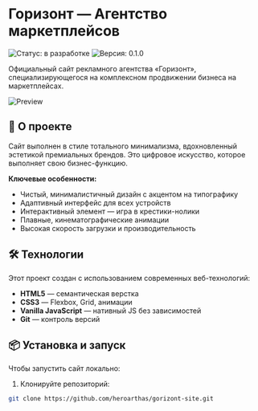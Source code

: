 # Горизонт — Агентство маркетплейсов

<img src="https://img.shields.io/badge/Status-In%20Development-blue" alt="Статус: в разработке"> <img src="https://img.shields.io/badge/Version-0.1.0-green" alt="Версия: 0.1.0">

Официальный сайт рекламного агентства «Горизонт», специализирующегося на комплексном продвижении бизнеса на маркетплейсах.

![Preview](https://via.placeholder.com/800x400/000000/FFFFFF/?text=Горизонт+-+Скоро+здесь+будет+превью) <!-- Замените на реальное изображение позже -->

## 🚀 О проекте

Сайт выполнен в стиле тотального минимализма, вдохновленный эстетикой премиальных брендов. Это цифровое искусство, которое выполняет свою бизнес-функцию.

**Ключевые особенности:**
- Чистый, минималистичный дизайн с акцентом на типографику
- Адаптивный интерфейс для всех устройств
- Интерактивный элемент — игра в крестики-нолики
- Плавные, кинематографические анимации
- Высокая скорость загрузки и производительность

## 🛠 Технологии

Этот проект создан с использованием современных веб-технологий:
- **HTML5** — семантическая верстка
- **CSS3** — Flexbox, Grid, анимации
- **Vanilla JavaScript** — нативный JS без зависимостей
- **Git** — контроль версий

## 📦 Установка и запуск

Чтобы запустить сайт локально:

1. Клонируйте репозиторий:
```bash
git clone https://github.com/heroarthas/gorizont-site.git
